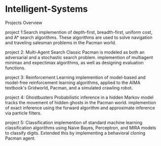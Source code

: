 # Intelligent-Systems

Projects Overview


project 1:Search
implemention of depth-first, breadth-first, uniform cost, and A* search algorithms. These algorithms are used to solve navigation and traveling salesman problems in the Pacman world.


project 2: Multi-Agent Search
Classic Pacman is modeled as both an adversarial and a stochastic search problem. implemention of  multiagent minimax and expectimax algorithms, as well as designing evaluation functions.


project 3: Reinforcement Learning
implemention of  model-based and model-free reinforcement learning algorithms, applied to the AIMA textbook's Gridworld, Pacman, and a simulated crawling robot.


project 4: Ghostbusters
Probabilistic inference in a hidden Markov model tracks the movement of hidden ghosts in the Pacman world. implemention of  exact inference using the forward algorithm and approximate inference via particle filters.


project 5: Classification
implemention of standard machine learning classification algorithms using Naive Bayes, Perceptron, and MIRA models to classify digits.  Extended this by implementing a behavioral cloning Pacman agent.

